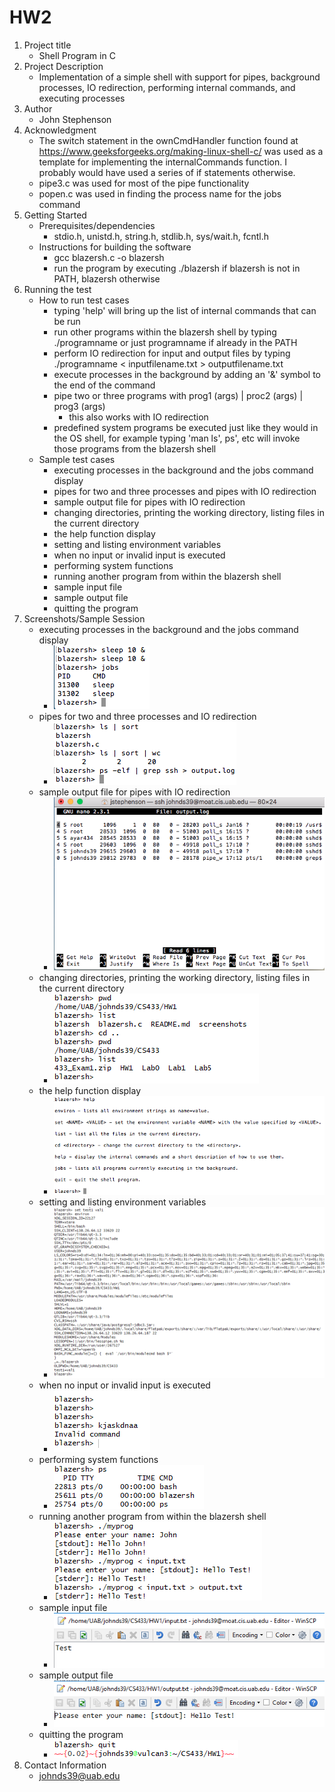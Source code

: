 # HW2
1. Project title
    * Shell Program in C
2. Project Description
    * Implementation of a simple shell with support for pipes, background processes, IO redirection, performing internal commands, and executing processes
3. Author
    * John Stephenson
4. Acknowledgment
    * The switch statement in the ownCmdHandler function found at https://www.geeksforgeeks.org/making-linux-shell-c/ was used as a template for implementing the internalCommands function. I probably would have used a series of if statements otherwise.
    * pipe3.c was used for most of the pipe functionality
    * popen.c was used in finding the process name for the jobs command
5. Getting Started
    * Prerequisites/dependencies
        * stdio.h, unistd.h, string.h, stdlib.h, sys/wait.h, fcntl.h
    * Instructions for building the software
        * gcc blazersh.c -o blazersh
        * run the program by executing ./blazersh if blazersh is not in PATH, blazersh otherwise
6. Running the test
    * How to run test cases
        * typing 'help' will bring up the list of internal commands that can be run
        * run other programs within the blazersh shell by typing ./programname or just programname if already in the PATH
        * perform IO redirection for input and output files by typing ./programname < inputfilename.txt > outputfilename.txt
        * execute processes in the background by adding an '&' symbol to the end of the command
        * pipe two or three programs with prog1 (args) | proc2 (args) | prog3 (args)
            * this also works with IO redirection   
        * predefined system programs be executed just like they would in the OS shell, for example typing 'man ls', ps', etc will invoke those programs from the blazersh shell
    * Sample test cases
        * executing processes in the background and the jobs command display
        * pipes for two and three processes and pipes with IO redirection
        * sample output file for pipes with IO redirection
        * changing directories, printing the working directory, listing files in the current directory
        * the help function display
        * setting and listing environment variables
        * when no input or invalid input is executed
        * performing system functions
        * running another program from within the blazersh shell
        * sample input file
        * sample output file
        * quitting the program
7. Screenshots/Sample Session
    * executing processes in the background and the jobs command display
        * ![jobs](screenshots/jobs.png)   
    * pipes for two and three processes and IO redirection
        * ![pipes](screenshots/pipes.png) 
    * sample output file for pipes with IO redirection
        * ![pipesIO](screenshots/pipesIO.png)
    * changing directories, printing the working directory, listing files in the current directory
        * ![cd_pwd_list](screenshots/cd_pwd_list.png)
    * the help function display
        * ![help](screenshots/help.png)
    * setting and listing environment variables
        * ![environ](screenshots/set_environ.png) 
    * when no input or invalid input is executed
        * ![invalid](screenshots/invalid_noinput.png)
    * performing system functions
        * ![system](screenshots/system_functions.png)
    * running another program from within the blazersh shell
        * ![myprog](screenshots/myprog.png)
    * sample input file
        * ![input](screenshots/input_file.png)
    * sample output file
        * ![output](screenshots/output_result.png)
    * quitting the program
        * ![quit](screenshots/quit.png)
8. Contact Information
    * johnds39@uab.edu